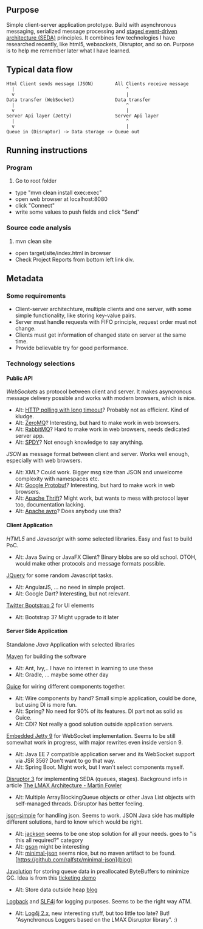 ## Purpose

Simple client-server application prototype. 
Build with asynchronous messaging, 
serialized message processing 
and [staged event-driven architecture (SEDA)](http://en.wikipedia.org/wiki/Staged_event-driven_architecture) principles.
It combines few technologies I have researched recently,
like html5, websockets, Disruptor, and so on. 
Purpose is to help me remember later what I have learned.

## Typical data flow


```
Html Client sends message (JSON)        All Clients receive message
  |                                         ^
  v                                         |
Data transfer (WebSocket)               Data transfer
  |                                         ^
  v                                         |
Server Api layer (Jetty)                Server Api layer
  |                                         ^
  v                                         |
Queue in (Disruptor) -> Data storage -> Queue out

```

## Running instructions

### Program

1. Go to root folder
* type "mvn clean install exec:exec"
* open web browser at localhost:8080
* click "Connect"
* write some values to push fields and click "Send"

### Source code analysis

1. mvn clean site
* open target/site/index.html in browser
* Check Project Reports from bottom left link div.

## Metadata  

### Some requirements

* Client-server architechture, multiple clients and one server, with some simple functionality, like storing key-value pairs.
* Server must handle requests with FIFO principle, request order must not change.
* Clients must get information of changed state on server at the same time.
* Provide believable try for good performance.

### Technology selections

#### Public API

*WebSockets* as protocol between client and server. 
It makes asyncronous message delivery possible
and works with modern browsers, 
which is nice.
 * Alt: [HTTP polling with long timeout](http://stackoverflow.com/questions/1406580/jquery-ajax-polling-for-json-response-handling-based-on-ajax-result-or-json-con)? Probably not as efficient. Kind of kludge.
 * Alt: [ZeroMQ](http://zeromq.org)? Interesting, but hard to make work in web browsers.
 * Alt: [RabbitMQ](http://www.rabbitmq.com)? Hard to make work in web browsers, needs dedicated server app.
 * Alt: [SPDY](http://en.wikipedia.org/wiki/SPDY)? Not enough knowledge to say anything.

*JSON* as message format between client and server. Works well enough, especially with web browsers.
* Alt: XML? Could work. Bigger msg size than JSON and unwelcome complexity with namespaces etc.
* Alt: [Google Protobuf](http://code.google.com/p/protobuf/)? Interesting, but hard to make work in web browsers.
* Alt: [Apache Thrift](http://thrift.apache.org/tutorial/js/)? Might work, but wants to mess with protocol layer too, documentation lacking.
* Alt: [Apache avro](http://avro.apache.org)? Does anybody use this?

#### Client Application

*HTML5* and *Javascript* with some selected libraries. Easy and fast to build PoC. 
* Alt: Java Swing or JavaFX Client? Binary blobs are so old school. OTOH, would make other protocols and message formats possible.

[JQuery](http://jquery.com) for some random Javascript tasks.
* Alt: AngularJS, ... no need in simple project.
* Alt: Google Dart? Interesting, but not relevant.

[Twitter Bootstrap 2](http://getbootstrap.com/2.3.2/) for UI elements
* Alt: Bootstrap 3? Might upgrade to it later
 
#### Server Side Application

Standalone *Java* Application with selected libraries

[Maven](http://maven.apache.org/) for building the software
* Alt: Ant, Ivy,.. I have no interest in learning to use these
* Alt: Gradle, ... maybe some other day 

[Guice](https://github.com/google/guice) for wiring different components together.
* Alt: Wire components by hand? Small simple application, could be done, but using DI is more fun.
* Alt: Spring? No need for 90% of its features. DI part not as solid as Guice. 
* Alt: CDI? Not really a good solution outside application servers.

[Embedded Jetty 9](http://www.eclipse.org/jetty/) for WebSocket implementation. Seems to be still somewhat work in progress, with major rewrites even inside version 9.
* Alt: Java EE 7 compatible application server and its WebSocket support via JSR 356? Don't want to go that way.
* Alt: Spring Boot. Might work, but I wan't select components myself.

[Disruptor 3](http://lmax-exchange.github.io/disruptor/) for implementing SEDA (queues, stages). Background info in article [The LMAX Architecture - Martin Fowler](http://martinfowler.com/articles/lmax.html)
 * Alt: Multiple ArrayBlockingQueue objects or other Java List objects with self-managed threads. Disruptor has better feeling.

[json-simple](http://code.google.com/p/json-simple/) for handling json. Seems to work. JSON Java side has multiple different solutions, hard to know which would be right.
* Alt: [jackson](https://github.com/FasterXML/jackson) seems to be one stop solution for all your needs. goes to "is this all required?" category
* Alt: [gson](https://code.google.com/p/google-gson/) might be interesting
* Alt: [minimal-json](http://eclipsesource.com/blogs/2013/04/18/minimal-json-parser-for-java/) seems nice, but no maven artifact to be found. [https://github.com/ralfstx/minimal-json](blog)

[Javolution](http://javolution.org) for storing queue data in preallocated ByteBuffers to minimize GC. Idea is from this [ticketing demo](https://github.com/mikeb01/ticketing)
* Alt: Store data outside heap [blog](http://vanillajava.blogspot.fi/2013/07/openhft-java-lang-project.html)

[Logback](http://logback.qos.ch) and [SLF4j](http://www.slf4j.org) for logging purposes. Seems to be the right way ATM.
* Alt: [Log4j 2.x](http://logging.apache.org/log4j/2.x/), new interesting stuff, but too little too late? But! "Asynchronous Loggers based on the LMAX Disruptor library". :)

